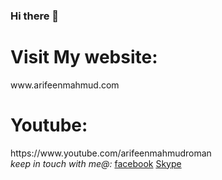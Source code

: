 ### Hi there 👋

<h1>Visit My website:</h1> www.arifeenmahmud.com
<h1>Youtube:</h1> https://www.youtube.com/arifeenmahmudroman
<br>
<i>keep in touch with me@:</i> 
<a  href="https://www.facebook.com/arifeenmahmud" target="_blank">facebook</a>
<a  href="https://join.skype.com/invite/AynmAEfOBzPi" target="_blank">Skype</a>

<!--
**Arifeenmahmud/arifeenmahmud** is a ✨ _special_ ✨ repository because its `README.md` (this file) appears on your GitHub profile.

Here are some ideas to get you started:

- 🔭 I’m currently working on ...
- 🌱 I’m currently learning ...
- 👯 I’m looking to collaborate on ...
- 🤔 I’m looking for help with ...
- 💬 Ask me about ...
- 📫 How to reach me: ...
- 😄 Pronouns: ...
- ⚡ Fun fact: ...
-->
